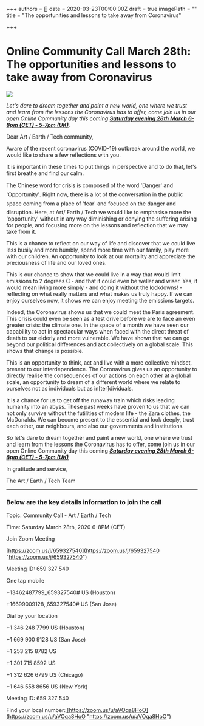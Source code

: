 +++
authors = []
date = 2020-03-23T00:00:00Z
draft = true
imagePath = ""
title = "The opportunities and lessons to take away from Coronavirus"

+++
# Online Community Call March 28th: The opportunities and lessons to take away from Coronavirus

![](static/images/2020/03/23/PHOTO-2020-03-20-16-01-18.jpg)

_Let's dare to dream together and paint a new world, one where we trust and learn from the lessons the Coronavirus has to offer, come join us in our open Online Community day this coming_ [**_Saturday evening 28th March 6-8pm (CET) - 5-7pm (UK)_**](https://zoom.us/j/659327540)_._

Dear Art / Earth / Tech community,

Aware of the recent coronavirus (COVID-19) outbreak around the world, we would like to share a few reflections with you.

It is important in these times to put things in perspective and to do that, let's first breathe and find our calm.

The Chinese word for crisis is composed of the word 'Danger' and 'Opportunity'. Right now, there is a lot of the conversation in the public space coming from a place of 'fear' and focused on the danger and disruption. Here, at Art/ Earth / Tech we would like to emphasise more the 'opportunity' without in any way diminishing or denying the suffering arising for people, and focusing more on the lessons and reflection that we may take from it.

This is a chance to reflect on our way of life and discover that we could live less busily and more humbly, spend more time with our family, play more with our children. An opportunity to look at our mortality and appreciate the preciousness of life and our loved ones.

This is our chance to show that we could live in a way that would limit emissions to 2 degrees C - and that it could even be weller and wiser. Yes, it would mean living more simply - and doing it without the lockdowns! - reflecting on what really matters and what makes us truly happy. If we can enjoy ourselves now, it shows we can enjoy meeting the emissions targets.

Indeed, the Coronavirus shows us that we could meet the Paris agreement. This crisis could even be seen as a test drive before we are to face an even greater crisis: the climate one. In the space of a month we have seen our capability to act in spectacular ways when faced with the direct threat of death to our elderly and more vulnerable. We have shown that we can go beyond our political differences and act collectively on a global scale. This shows that change is possible.

This is an opportunity to think, act and live with a more collective mindset, present to our interdependence. The Coronavirus gives us an opportunity to directly realise the consequences of our actions on each other at a global scale, an opportunity to dream of a different world where we relate to ourselves not as individuals but as in\[ter\]dividuals.

It is a chance for us to get off the runaway train which risks leading humanity into an abyss. These past weeks have proven to us that we can not only survive without the futilities of modern life - the Zara clothes, the McDonalds. We can become present to the essential and look deeply, trust each other, our neighbours, and also our governments and institutions.

So let's dare to dream together and paint a new world, one where we trust and learn from the lessons the Coronavirus has to offer, come join us in our open Online Community day this coming [**_Saturday evening 28th March 6-8pm (CET) - 5-7pm (UK)_**](https://zoom.us/j/659327540)

In gratitude and service,

The Art / Earth / Tech Team

***

### **Below are the key details information to join the call**

Topic: Community Call - Art / Earth / Tech

Time: Saturday March 28th, 2020 6-8PM (CET)

Join Zoom Meeting

[https://zoom.us/j/659327540](https://zoom.us/j/659327540 "https://zoom.us/j/659327540")

Meeting ID: 659 327 540

One tap mobile

\+13462487799,,659327540# US (Houston)

\+16699009128,,659327540# US (San Jose)

Dial by your location

\+1 346 248 7799 US (Houston)

\+1 669 900 9128 US (San Jose)

\+1 253 215 8782 US

\+1 301 715 8592 US

\+1 312 626 6799 US (Chicago)

\+1 646 558 8656 US (New York)

Meeting ID: 659 327 540

Find your local number:[ ](https://zoom.us/u/aVOqa8HoO)[https://zoom.us/u/aVOqa8HoO](https://zoom.us/u/aVOqa8HoO "https://zoom.us/u/aVOqa8HoO")